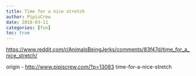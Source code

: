 ```yaml
---
title: Time for a nice stretch
author: PipisCrew
date: 2018-03-11
categories: [fun]
toc: true
---
```


https://www.reddit.com/r/AnimalsBeingJerks/comments/83f47d/time_for_a_nice_stretch/

origin - http://www.pipiscrew.com/?p=13083 time-for-a-nice-stretch